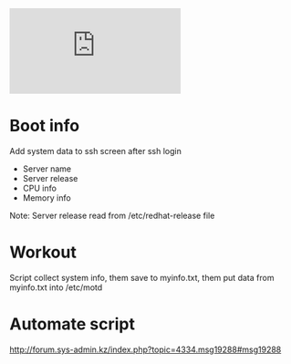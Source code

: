 ![Boot info work result](http://forum.sys-admin.kz/index.php?action=dlattach;topic=4334.0;attach=2116 "Boot info work result")

# Boot info
Add system data to ssh screen after ssh login

* Server name
* Server release
* CPU info
* Memory info

Note: Server release read from /etc/redhat-release file

# Workout
Script collect system info, them save to myinfo.txt, them put data from myinfo.txt into /etc/motd

# Automate script
http://forum.sys-admin.kz/index.php?topic=4334.msg19288#msg19288

